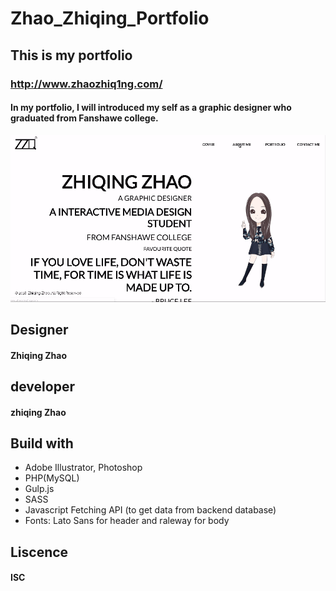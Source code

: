 # Zhao_Zhiqing_Portfolio
## This is my portfolio
### http://www.zhaozhiq1ng.com/
#### In my portfolio, I will introduced my self as a graphic designer who graduated from Fanshawe college.
![image](https://github.com/zzhao24/Zhao_Zhiqing_Portfolio/raw/dev.gif/images/home.gif)
## Designer
#### Zhiqing Zhao
## developer
#### zhiqing Zhao

## Build with
* Adobe Illustrator, Photoshop
* PHP(MySQL)
* Gulp.js
* SASS
* Javascript Fetching API (to get data from backend database)
* Fonts: Lato Sans for header and raleway for body
## Liscence
#### ISC
